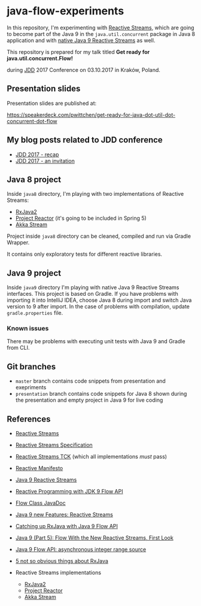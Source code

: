 # java-flow-experiments
In this repository, I'm experimenting with [Reactive Streams](http://www.reactive-streams.org), which are going to become part of the Java 9 in the `java.util.concurrent` package in Java 8 application and with [native Java 9 Reactive Streams](http://download.java.net/java/jdk9/docs/api/java/util/concurrent/Flow.html) as well.

This repository is prepared for my talk titled **Get ready for java.util.concurrent.Flow!** 

during [JDD](http://jdd.org.pl) 2017 Conference on 03.10.2017 in Kraków, Poland.

Presentation slides
-------------------

Presentation slides are published at:

https://speakerdeck.com/pwittchen/get-ready-for-java-dot-util-dot-concurrent-dot-flow

My blog posts related to JDD conference
------------------------------------
- [JDD 2017 - recap](http://blog.wittchen.biz.pl/jdd-2017-recap/)
- [JDD 2017 - an invitation](http://blog.wittchen.biz.pl/jdd-2017-get-ready-for-java-util-concurrent-flow/)

Java 8 project
--------------

Inside `java8` directory, I'm playing with two implementations of Reactive Streams:
- [RxJava2](https://github.com/ReactiveX/RxJava)
- [Project Reactor](https://projectreactor.io/) (it's going to be included in Spring 5)
- [Akka Stream](https://github.com/akka/akka/tree/master/akka-stream)

Project inside `java8` directory can be cleaned, compiled and run via Gradle Wrapper.

It contains only exploratory tests for different reactive libraries.

Java 9 project
--------------

Inside `java9` directory I'm playing with native Java 9 Reactive Streams interfaces. This project is based on Gradle. If you have problems with importing it into IntelliJ IDEA, choose Java 8 during import and switch Java version to 9 after import. In the case of problems with compilation, update `gradle.properties` file. 

### Known issues

There may be problems with executing unit tests with Java 9 and Gradle from CLI.

Git branches
------------
- `master` branch contains code snippets from presentation and exepriments
- `presentation` branch contains code snippets for Java 8 shown during the presentation and empty project in Java 9 for live coding

References
----------
- [Reactive Streams](http://www.reactive-streams.org/)
- [Reactive Streams Specification](https://github.com/reactive-streams/reactive-streams-jvm)
- [Reactive Streams TCK](https://github.com/reactive-streams/reactive-streams-jvm/tree/master/tck) (which all implementations *must* pass)

- [Reactive Manifesto](https://www.reactivemanifesto.org/)
- [Java 9 Reactive Streams](http://www.baeldung.com/java-9-reactive-streams)
- [Reactive Programming with JDK 9 Flow API](https://community.oracle.com/docs/DOC-1006738)
- [Flow Class JavaDoc](http://gee.cs.oswego.edu/dl/jsr166/dist/docs/java/util/concurrent/Flow.html)
- [Java 9 new Features: Reactive Streams](https://aboullaite.me/java-9-new-features-reactive-streams/)
- [Catching up RxJava with Java 9 Flow API](https://medium.com/@teachpendant/catching-up-rxjava-with-java-9-flow-api-b2e19ec40270)
- [Java 9 (Part 5): Flow With the New Reactive Streams, First Look](https://dzone.com/articles/java-9-tutorial-flow-with-the-new-reactive-streams)
- [Java 9 Flow API: asynchronous integer range source](http://akarnokd.blogspot.com/2017/03/java-9-flow-api-asynchronous-integer.html)
- [5 not so obvious things about RxJava](https://medium.com/@jagsaund/5-not-so-obvious-things-about-rxjava-c388bd19efbc)
- Reactive Streams implementations
  - [RxJava2](https://github.com/ReactiveX/RxJava)
  - [Project Reactor](https://projectreactor.io/)
  - [Akka Stream](https://github.com/akka/akka/tree/master/akka-stream)
